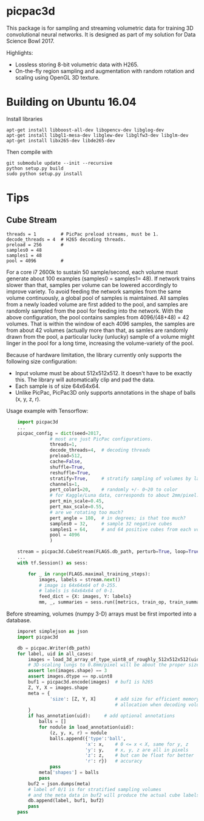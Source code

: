 # picpac3d

This package is for sampling and streaming volumetric data for
training 3D convolutional neural networks.  It is designed as
part of my solution for Data Science Bowl 2017.

Highlights:
- Lossless storing 8-bit volumetric data with H265.
- On-the-fly region sampling and augmentation with random rotation and
  scaling using OpenGL 3D texture.


# Building on Ubuntu 16.04

Install libraries
```
apt-get install libboost-all-dev libopencv-dev libglog-dev
apt-get install libgl1-mesa-dev libglew-dev libglfw3-dev libglm-dev
apt-get install libx265-dev libde265-dev
```

Then compile with
```
git submodule update --init --recursive
python setup.py build
sudo python setup.py install
```

# Tips

## Cube Stream
```
threads = 1         # PicPac preload streams, must be 1.
decode_threads = 4  # H265 decoding threads.
preload = 256       #
samples0 = 48       
samples1 = 48
pool = 4096         #
```

For a core i7 2600k to sustain 50 sample/second, each volume must generate
about 100 examples (samples0 = samples1= 48).  If network trains
slower than that, samples per volume can be lowered accordingly
to improve variety.
To avoid feeding the network samples from the same volume continuously,
a global pool of samples is maintained. All samples from a newly
loaded volume are first added to the pool, and samples are
randomly sampled from the pool for feeding into the network.
With the above configuration, the pool contains samples from
4096/(48+48) = 42 volumes.  That is within the window of each 
4096 samples, the samples are from about 42 volumes (actually more
than that, as samles are randomly drawn from the pool, a particular
lucky (unlucky) sample of a volume might linger in the pool for a 
long time, increasing the volume-variety of the pool.

Because of hardware limitation, the library currently only supports
the following size configuration:

- Input volume must be about 512x512x512.  It doesn't have to be
  exactly this.  The library will automatically clip and pad the data.
- Each sample is of size 64x64x64.
- Unlike PicPac, PicPac3D only supports annotations in the shape of
  balls (x, y, z, r).

Usage example with Tensorflow:
```python
    import picpac3d
    ...
    picpac_config = dict(seed=2017,
                # most are just PicPac configurations.
                threads=1,
                decode_threads=4,  # decoding threads
                preload=512,
                cache=False,
                shuffle=True,
                reshuffle=True,
                stratify=True,     # stratify sampling of volumes by label
                channels=1,
                pert_color1=20,    # randomly +/- 0~20 to color
                # for Kaggle/Luna data, corresponds to about 2mm/pixel.
                pert_min_scale=0.45,
                pert_max_scale=0.55,
                # are we rotating too much?
                pert_angle = 180,  # in degrees; is that too much?
                samples0 = 32,     # sample 32 negative cubes
                samples1 = 64,     # and 64 positive cubes from each volume
                pool = 4096
                )

    stream = picpac3d.CubeStream(FLAGS.db_path, perturb=True, loop=True, **picpac_config)
    ...
    with tf.Session() as sess:

        for _ in range(FLAGS.maximal_training_steps):
            images, labels = stream.next()
            # image is 64x64x64 of 0-255.
            # labels is 64x64x64 of 0-1.
            feed_dict = {X: images, Y: labels}
            mm, _, summaries = sess.run([metrics, train_op, train_summaries], feed_dict=feed_dict)
```

Before streaming, volumes (numpy 3-D) arrays must be first imported into
a database.
```python
    imporet simplejson as json
    import picpac3d

    db = picpac.Writer(db_path)
    for label, uid in all_cases:
        images = load_3d_array_of_type_uint8_of_roughly_512x512x512(uid)
        # 3D-scaling lungs to 0.8mm/pixel will be about the proper size
        assert len(images.shape) == 3
        assert images.dtype == np.uint8
        buf1 = picpac3d.encode(images)  # buf1 is h265 
        Z, Y, X = images.shape
        meta = {
                'size': [Z, Y, X]       # add size for efficient memory
                                        # allocation when decoding volume
        }
        if has_annotation(uid):     # add optional annotations
            balls = []
            for nodule in load_annotation(uid):
                (z, y, x, r) = nodule
                balls.append({'type':'ball',
                             'x': x,    # 0 <= x < X, same for y, z
                             'y': y,    # x, y, z are all in pixels
                             'z': z,    # but can be float for better
                             'r': r})   # accuracy
                pass
            meta['shapes'] = balls
            pass
        buf2 = json.dumps(meta)
        # label of 0/1 is for stratified sampling volumes
        # and the meta data in buf2 will produce the actual cube labels
        db.append(label, buf1, buf2)
        pass
    pass
```
